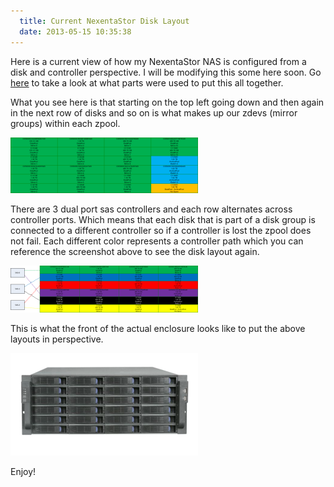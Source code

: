 ```yaml
---
  title: Current NexentaStor Disk Layout
  date: 2013-05-15 10:35:38
---
```


Here is a current view of how my NexentaStor NAS is configured from a
disk and controller perspective. I will be modifying this some here
soon. Go [here](https://everythingshouldbevirtual.com/new-nexenta-server-coming-soon "http\://everythingshouldbevirtual.com/new-nexenta-server-coming-soon") to
take a look at what parts were used to put this all together.

What you see here is that starting on the top left going down and then
again in the next row of disks and so on is what makes up our zdevs
(mirror groups) within each zpool.

![NexentaStor-NAS-Drive_Layout](../../assets/NexentaStor-NAS-Drive_Layout1-300x89.png)

There are 3 dual port sas controllers and each row alternates across
controller ports. Which means that each disk that is part of a disk
group is connected to a different controller so if a controller is lost
the zpool does not fail. Each different color represents a controller
path which you can reference the screenshot above to see the disk layout
again.

![NexentaStor-NAS-Controller_Layout](../../assets/NexentaStor-NAS-Controller_Layout2-300x75.png)

This is what the front of the actual enclosure looks like to put the
above layouts in perspective.

![09-30-10](../../assets/09-30-10-300x164.png)

Enjoy!
